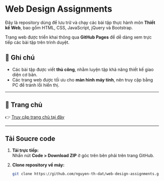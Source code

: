 # Web Design Assignments

Đây là repository dùng để lưu trữ và chạy các bài tập thực hành môn **Thiết kế Web**, bao gồm HTML, CSS, JavaScript, jQuery và Bootstrap.

Trang web được triển khai thông qua **GitHub Pages** để dễ dàng xem trực tiếp các bài tập trên trình duyệt.

## 📝 Ghi chú

* Các bài tập được viết **thủ công**, nhằm luyện tập khả năng thiết kế giao diện cơ bản.
* Các trang web được tối ưu cho **màn hình máy tính**, nên truy cập bằng PC để tránh lỗi hiển thị.

---

## 🔗 Trang chủ

👉 [Truy cập trang chủ tại đây](https://nguyen-th-dat.github.io/web-design-assignments/web/)

---

## Tải Soucre code

1. **Tải trực tiếp:**  
   Nhấn nút **Code > Download ZIP** ở góc trên bên phải trên trang GitHub.

2. **Clone repository về máy:**
   ```bash
   git clone https://github.com/nguyen-th-dat/web-design-assignments.git
   ```